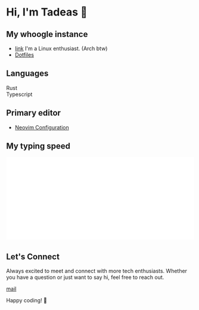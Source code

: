 # Hi, I'm Tadeas 👋


## My whoogle instance
- [link](https://tadeas-h-whoogle-5d8b6ce9ff67.herokuapp.com/)
I'm a Linux enthusiast. (Arch btw)
- [Dotfiles](https://github.com/osmak1234/dots.git)

## Languages
Rust <br>
Typescript<br>

## Primary editor
- [Neovim Configuration](https://github.com/osmak1234/nvim.git)

## My typing speed
<a href="https://monkeytype.com/profile/kupecsamo">
        <img src="https://github.com/osmak1234/osmak1234/blob/monkeytype-readme/monkeytype-readme-pb.svg" alt="My Monkeytype profile" />
    </a>


## Let's Connect

Always excited to meet and connect with more tech enthusiasts. Whether you have a question or just want to say hi, feel free to reach out. 

[mail](mailto:tadead.developer@gmail.com)

Happy coding! 🚀
